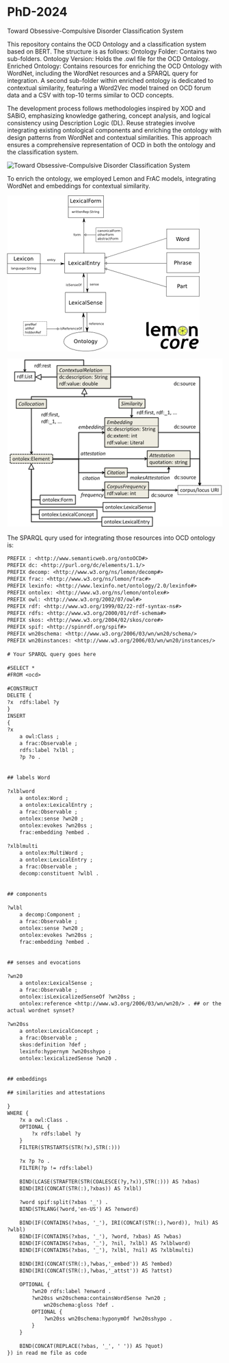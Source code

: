 # PhD-2024
Toward Obsessive-Compulsive Disorder Classification System

This repository contains the OCD Ontology and a classification system based on BERT. The structure is as follows: Ontology Folder: Contains two sub-folders.
Ontology Version: Holds the .owl file for the OCD Ontology.
Enriched Ontology: Contains resources for enriching the OCD Ontology with WordNet, including the WordNet resources and a SPARQL query for integration. A second sub-folder within enriched ontology is dedicated to contextual similarity, featuring a Word2Vec model trained on OCD forum data and a CSV with top-10 terms similar to OCD concepts.

The development process follows methodologies inspired by XOD and SABiO, emphasizing knowledge gathering, concept analysis, and logical consistency using Description Logic (DL). Reuse strategies involve integrating existing ontological components and enriching the ontology with design patterns from WordNet and contextual similarities. This approach ensures a comprehensive representation of OCD in both the ontology and the classification system.

![Toward Obsessive-Compulsive Disorder Classification System](https://github.com/areejnasser/PhD-2024/assets/58149704/62e9b99e-599d-497e-b02e-1706919ac8c2)

To enrich the ontology, we employed Lemon and FrAC models, integrating WordNet and embeddings for contextual similarity.

![Ontology-Enrichment WordNet lemon-core](/Toward%20Obsessive-Compulsive%20Disorder%20Classification%20System/Ontology/Ontology-Enrichment/WordNet/lemon-core.png)


![Ontology-Enrichment Contextual Similarity ontolex-frac](/Toward%20Obsessive-Compulsive%20Disorder%20Classification%20System/Ontology/Ontology-Enrichment/Contextual-similarity/ontolex-frac.png)

The SPARQL qury used for integrating those resources into OCD ontology is:

```sparql
PREFIX : <http://www.semanticweb.org/ontoOCD#>
PREFIX dc: <http://purl.org/dc/elements/1.1/>
PREFIX decomp: <http://www.w3.org/ns/lemon/decomp#>
PREFIX frac: <http://www.w3.org/ns/lemon/frac#>
PREFIX lexinfo: <http://www.lexinfo.net/ontology/2.0/lexinfo#>
PREFIX ontolex: <http://www.w3.org/ns/lemon/ontolex#>
PREFIX owl: <http://www.w3.org/2002/07/owl#>
PREFIX rdf: <http://www.w3.org/1999/02/22-rdf-syntax-ns#>
PREFIX rdfs: <http://www.w3.org/2000/01/rdf-schema#>
PREFIX skos: <http://www.w3.org/2004/02/skos/core#>
PREFIX spif: <http://spinrdf.org/spif#>
PREFIX wn20schema: <http://www.w3.org/2006/03/wn/wn20/schema/>
PREFIX wn20instances: <http://www.w3.org/2006/03/wn/wn20/instances/>

# Your SPARQL query goes here

#SELECT *
#FROM <ocd>

#CONSTRUCT
DELETE {
?x  rdfs:label ?y
}
INSERT
{
?x
    a owl:Class ;
    a frac:Observable ;
    rdfs:label ?xlbl ;
    ?p ?o .


## labels Word

?xlblword
    a ontolex:Word ;
    a ontolex:LexicalEntry ;
    a frac:Observable ;
    ontolex:sense ?wn20 ;
    ontolex:evokes ?wn20ss ;
    frac:embedding ?embed .

?xlblmulti
    a ontolex:MultiWord ;
    a ontolex:LexicalEntry ;
    a frac:Observable ;
    decomp:constituent ?wlbl .


## components

?wlbl
    a decomp:Component ;
    a frac:Observable ;
    ontolex:sense ?wn20 ;
    ontolex:evokes ?wn20ss ;
    frac:embedding ?embed .


## senses and evocations

?wn20
    a ontolex:LexicalSense ;
    a frac:Observable ;
    ontolex:isLexicalizedSenseOf ?wn20ss ;
    ontolex:reference <http://www.w3.org/2006/03/wn/wn20/> . ## or the actual wordnet synset?

?wn20ss
    a ontolex:LexicalConcept ;
    a frac:Observable ;
    skos:definition ?def ;
    lexinfo:hypernym ?wn20sshypo ;
    ontolex:lexicalizedSense ?wn20 .


## embeddings

## similarities and attestations

}
WHERE {
	?x a owl:Class .
	OPTIONAL {
		?x rdfs:label ?y
	}
	FILTER(STRSTARTS(STR(?x),STR(:)))

	?x ?p ?o .
	FILTER(?p != rdfs:label)

	BIND(LCASE(STRAFTER(STR(COALESCE(?y,?x)),STR(:))) AS ?xbas)
	BIND(IRI(CONCAT(STR(:),?xbas)) AS ?xlbl)

	?word spif:split(?xbas '_') .
	BIND(STRLANG(?word,'en-US') AS ?enword)

	BIND(IF(CONTAINS(?xbas, '_'), IRI(CONCAT(STR(:),?word)), ?nil) AS ?wlbl)
	BIND(IF(CONTAINS(?xbas, '_'), ?word, ?xbas) AS ?wbas)
	BIND(IF(CONTAINS(?xbas, '_'), ?nil, ?xlbl) AS ?xlblword)
	BIND(IF(CONTAINS(?xbas, '_'), ?xlbl, ?nil) AS ?xlblmulti)

	BIND(IRI(CONCAT(STR(:),?wbas,'_embed')) AS ?embed)
	BIND(IRI(CONCAT(STR(:),?wbas,'_attst')) AS ?attst)

	OPTIONAL {
		?wn20 rdfs:label ?enword .
		?wn20ss wn20schema:containsWordSense ?wn20 ;
			wn20schema:gloss ?def .
		OPTIONAL {
			?wn20ss wn20schema:hyponymOf ?wn20sshypo .
		}
	}

	BIND(CONCAT(REPLACE(?xbas, '_', ' ')) AS ?quot)
}) in read me file as code






